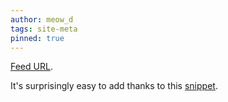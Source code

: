 ```yaml
---
author: meow_d
tags: site-meta
pinned: true
---
```


[Feed URL](https://meow-d.github.io/feed.xml).

It's surprisingly easy to add thanks to this [snippet](https://jekyllcodex.org/without-plugin/rss-feed/).

